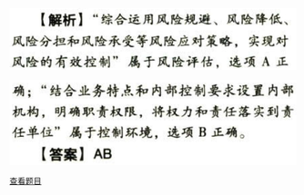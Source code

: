 ![](9628278bd924bc2fe0c6c5c1c5f25285.png)

![](3166d9595708e5d10d6143063c0b4b2b.png)

[查看题目](../风险与风险管理.本章真题.md#42-题目)


